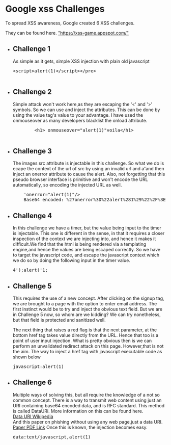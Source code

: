 <h1>Google xss Challenges</h1>
<p> To spread XSS awareness, Google created 6 XSS challenges.</p>
They can be found here. 
<a href="https://xss-game.appspot.com/">"https://xss-game.appspot.com/"</a>
<ul>
	<li><h2>Challenge 1</h2>
		<p> As simple as it gets, simple XSS injection with plain old javascript</p>
		<pre>&ltscript&gtalert(1)&lt/script&gt&lt/pre&gt
		</li>
<li><h2>Challenge 2</h2>
<p> Simple attack won't work here,as they are escaping the '&lt' and '&gt' symbols. So we can
	use and inject the attributes. This can be done by using the value tag's value to your advantage.
	I have used the onmouseover as many developers blacklist the onload attribute.
	<pre>
		&lth1&gt onmouseover="alert(1)"voila&lt/h1&gt
	</pre>
</p>
</li>
<li><h2>Challenge 3</h2>
<p>The images src attribute is injectable in this challenge. So what we do is ecape the context of the
url of src by using an invalid url and a<b>'</b>and then inject an onerror attribute to cause the alert.
Also, not forgetting that this pseudo browser interface is primitive and won't encode the URL automatically, so encoding the injected URL as well.
<pre>
	'onerror="alert(1)"/>
	Base64 encoded: %27onerror%3D%22alert%281%29%22%2F%3E
</pre>
</p>
</li>
<li><h2>Challenge 4</h2>
<p>
In this challenge we have a timer, but the value being input to the timer is injectable.
This one is different in the sense, in that it requires a closer inspection of the context we are injecting into, and hence it makes it difficult.We find that the html is being rendered via a templating engine,and hence the values are being escaped correctly. So we have to target the javascript code, and escape the javascript context which we do so by doing the following input in the timer value.
<pre>
4');alert('1;
</pre>
</p>
</li>
<li><h2>Challenge 5</h2>
<p>
	This requires the use of a new concept. After clicking on the signup tag, we are brought to a page with the option to enter email address. The first instinct would be to try and inject the obvious text field. But we are in Challenge 5 now, so whom are we kidding? We can try nonetheless, but that field is protected and sanitized well. 
</p>
<p>
	The next thing that raises a red flag is that the next parameter, at the bottom href tag takes value directly from the URL. Hence that too is a point of user input injection. What is pretty obvious then is we can perform an unvalidated redirect attack on this page. However,that is not the aim. The way to inject a href tag with javascript executable code as shown below
</p>
<pre>
javascript:alert(1)
</pre>
</li>
<li>
	<h2>Challenge 6</h2>
	<p>Multiple ways of solving this, but all require the knowledge of a not so common concept.
		There is a way to transmit web content using just an URI containing base64 encoded data, and is
		RFC standard. This method is called DataURi. More information on this can be found here.
		<br>
		<a href="https://en.wikipedia.org/wiki/Data_URI_scheme">Data URI Wikipedia</a><br>
		And this paper on phishing without using any web page,just a data URI. <br>
		<a href="http://klevjers.com/papers/phishing.pdf">Paper PDF Link</a>
		Once this is known, the injection becomes easy.
		<pre>
data:text/javascript,alert(1)
		</pre>
	</p>
</li>
</ul>

